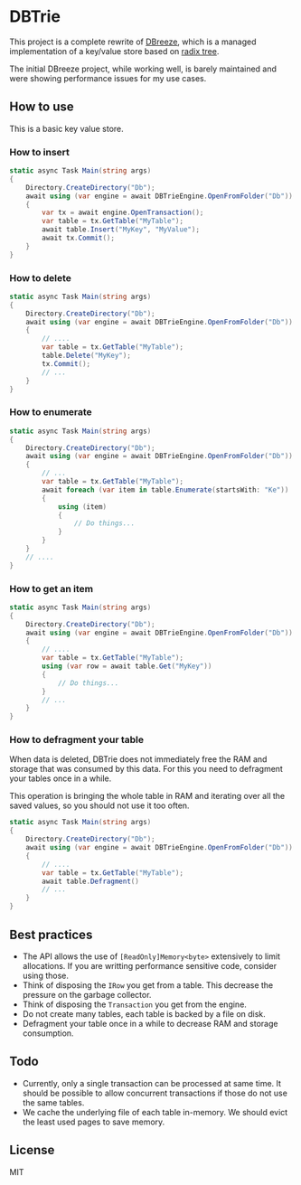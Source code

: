 # DBTrie

This project is a complete rewrite of [DBreeze](https://github.com/hhblaze/DBreeze), which is a managed implementation of a key/value store based on [radix tree](https://en.wikipedia.org/wiki/Radix_tree).

The initial DBreeze project, while working well, is barely maintained and were showing performance issues for my use cases.

## How to use

This is a basic key value store.

### How to insert

```csharp
static async Task Main(string args)
{
	Directory.CreateDirectory("Db");
	await using (var engine = await DBTrieEngine.OpenFromFolder("Db"))
	{
		var tx = await engine.OpenTransaction();
		var table = tx.GetTable("MyTable");
		await table.Insert("MyKey", "MyValue");
		await tx.Commit();
	}
}
```

### How to delete

```csharp
static async Task Main(string args)
{
	Directory.CreateDirectory("Db");
	await using (var engine = await DBTrieEngine.OpenFromFolder("Db"))
	{
		// ....
		var table = tx.GetTable("MyTable");
		table.Delete("MyKey");
		tx.Commit();
		// ...
	}
}
```

### How to enumerate

```csharp
static async Task Main(string args)
{
	Directory.CreateDirectory("Db");
	await using (var engine = await DBTrieEngine.OpenFromFolder("Db"))
	{
		// ...
		var table = tx.GetTable("MyTable");
		await foreach (var item in table.Enumerate(startsWith: "Ke"))
		{
			using (item)
			{
				// Do things...
			}
		}
	}
	// ....
}
```

### How to get an item

```csharp
static async Task Main(string args)
{
	Directory.CreateDirectory("Db");
	await using (var engine = await DBTrieEngine.OpenFromFolder("Db"))
	{
		// ....
		var table = tx.GetTable("MyTable");
		using (var row = await table.Get("MyKey"))
		{
			// Do things...
		}
		// ...
	}
}
```

### How to defragment your table

When data is deleted, DBTrie does not immediately free the RAM and storage that was consumed by this data.
For this you need to defragment your tables once in a while.

This operation is bringing the whole table in RAM and iterating over all the saved values, so you should not use it too often.
```csharp
static async Task Main(string args)
{
	Directory.CreateDirectory("Db");
	await using (var engine = await DBTrieEngine.OpenFromFolder("Db"))
	{
		// ....
		var table = tx.GetTable("MyTable");
		await table.Defragment()
		// ...
	}
}
```

## Best practices

* The API allows the use of `[ReadOnly]Memory<byte>` extensively to limit allocations. If you are writting performance sensitive code, consider using those.
* Think of disposing the `IRow` you get from a table. This decrease the pressure on the garbage collector.
* Think of disposing the `Transaction` you get from the engine.
* Do not create many tables, each table is backed by a file on disk.
* Defragment your table once in a while to decrease RAM and storage consumption.

## Todo

* Currently, only a single transaction can be processed at same time. It should be possible to allow concurrent transactions if those do not use the same tables.
* We cache the underlying file of each table in-memory. We should evict the least used pages to save memory.

## License

MIT